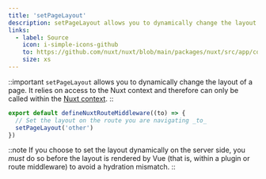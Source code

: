 ```yaml
---
title: 'setPageLayout'
description: setPageLayout allows you to dynamically change the layout of a page.
links:
  - label: Source
    icon: i-simple-icons-github
    to: https://github.com/nuxt/nuxt/blob/main/packages/nuxt/src/app/composables/router.ts
    size: xs
---
```


::important
`setPageLayout` allows you to dynamically change the layout of a page. It relies on access to the Nuxt context and therefore can only be called within the [Nuxt context](/docs/4.x/guide/going-further/nuxt-app#the-nuxt-context).
::

```ts [app/middleware/custom-layout.ts]
export default defineNuxtRouteMiddleware((to) => {
  // Set the layout on the route you are navigating _to_
  setPageLayout('other')
})
```

::note
If you choose to set the layout dynamically on the server side, you _must_ do so before the layout is rendered by Vue (that is, within a plugin or route middleware) to avoid a hydration mismatch.
::
